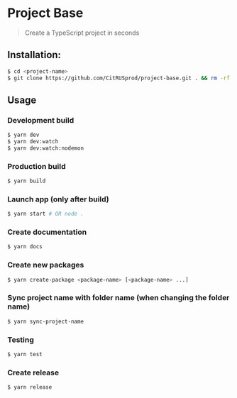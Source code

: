 # Project Base

> Create a TypeScript project in seconds

## Installation:

```bash
$ cd <project-name>
$ git clone https://github.com/CitRUSprod/project-base.git . && rm -rf .git README.md && git init && yarn && yarn sync-project-name
```

## Usage

### Development build

```bash
$ yarn dev
$ yarn dev:watch
$ yarn dev:watch:nodemon
```

### Production build

```bash
$ yarn build
```

### Launch app (only after build)

```bash
$ yarn start # OR node .
```

### Create documentation

```bash
$ yarn docs
```

### Create new packages

```bash
$ yarn create-package <package-name> [<package-name> ...]
```

### Sync project name with folder name (when changing the folder name)

```bash
$ yarn sync-project-name
```

### Testing

```bash
$ yarn test
```

### Create release

```bash
$ yarn release
```

